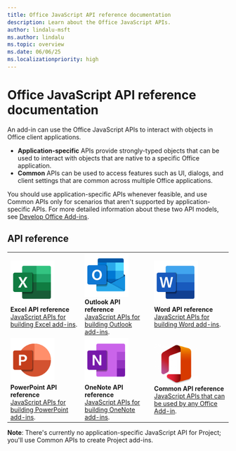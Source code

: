 ```yaml
---
title: Office JavaScript API reference documentation
description: Learn about the Office JavaScript APIs.
author: lindalu-msft
ms.author: lindalu
ms.topic: overview
ms.date: 06/06/25
ms.localizationpriority: high
---
```


# Office JavaScript API reference documentation

An add-in can use the Office JavaScript APIs to interact with objects in Office client applications.

- **Application-specific** APIs provide strongly-typed objects that can be used to interact with objects that are native to a specific Office application.
- **Common** APIs can be used to access features such as UI, dialogs, and client settings that are common across multiple Office applications.

You should use application-specific APIs whenever feasible, and use Common APIs only for scenarios that aren't supported by application-specific APIs. For more detailed information about these two API models, see [Develop Office Add-ins](../develop/develop-overview.md#api-models).

## API reference

|                           |                      |                 |
| :------------------------ | -------------------- | ----------------|
| <img src="../images/index/logo-excel.svg" width="100"> </br>**Excel API reference**</br>[JavaScript APIs for building Excel add-ins](/javascript/api/excel).  | <img src="../images/index/logo-outlook.svg" width="100"> </br>**Outlook API reference**</br>[JavaScript APIs for building Outlook add-ins](/javascript/api/outlook). | <img src="../images/index/logo-word.svg" width="100"> </br>**Word API reference**</br>[JavaScript APIs for building Word add-ins](/javascript/api/word). |
| <img src="../images/index/logo-powerpoint.svg" width="100"> </br>**PowerPoint API reference**</br>[JavaScript APIs for building PowerPoint add-ins](/javascript/api/powerpoint).  | <img src="../images/index/logo-onenote.svg" width="100"> </br>**OneNote API reference**</br>[JavaScript APIs for building OneNote add-ins](/javascript/api/onenote). | <img src="../images/index/logo-office.png" width="100"> </br>**Common API reference**</br>[JavaScript APIs that can be used by any Office Add-in](/javascript/api/office). |

**Note**: There's currently no application-specific JavaScript API for Project; you'll use Common APIs to create Project add-ins.
